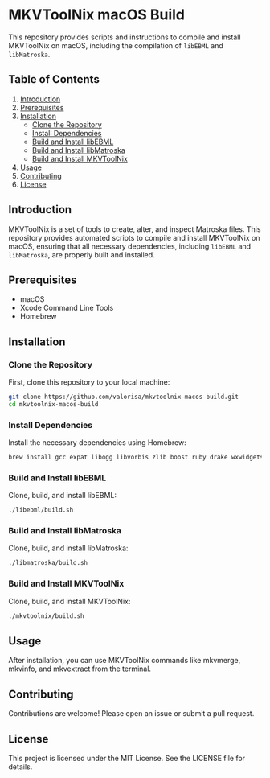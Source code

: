 # MKVToolNix macOS Build

This repository provides scripts and instructions to compile and install MKVToolNix on macOS, including the compilation of `libEBML` and `libMatroska`.

## Table of Contents

1. [Introduction](#introduction)
2. [Prerequisites](#prerequisites)
3. [Installation](#installation)
    - [Clone the Repository](#clone-the-repository)
    - [Install Dependencies](#install-dependencies)
    - [Build and Install libEBML](#build-and-install-libebml)
    - [Build and Install libMatroska](#build-and-install-libmatroska)
    - [Build and Install MKVToolNix](#build-and-install-mkvtoolnix)
4. [Usage](#usage)
5. [Contributing](#contributing)
6. [License](#license)

## Introduction

MKVToolNix is a set of tools to create, alter, and inspect Matroska files. This repository provides automated scripts to compile and install MKVToolNix on macOS, ensuring that all necessary dependencies, including `libEBML` and `libMatroska`, are properly built and installed.

## Prerequisites

- macOS
- Xcode Command Line Tools
- Homebrew

## Installation

### Clone the Repository

First, clone this repository to your local machine:

```sh
git clone https://github.com/valorisa/mkvtoolnix-macos-build.git
cd mkvtoolnix-macos-build
```


### Install Dependencies
Install the necessary dependencies using Homebrew:

```sh
brew install gcc expat libogg libvorbis zlib boost ruby drake wxwidgets flac lzo bzip2 file curl
```

### Build and Install libEBML

Clone, build, and install libEBML:
```sh
./libebml/build.sh
```

### Build and Install libMatroska

Clone, build, and install libMatroska:
```sh
./libmatroska/build.sh
```
### Build and Install MKVToolNix

Clone, build, and install MKVToolNix:

```sh
./mkvtoolnix/build.sh
```

## Usage

After installation, you can use MKVToolNix commands like mkvmerge, mkvinfo, and mkvextract from the terminal.

## Contributing

Contributions are welcome! Please open an issue or submit a pull request.

## License
This project is licensed under the MIT License. See the LICENSE file for details.
